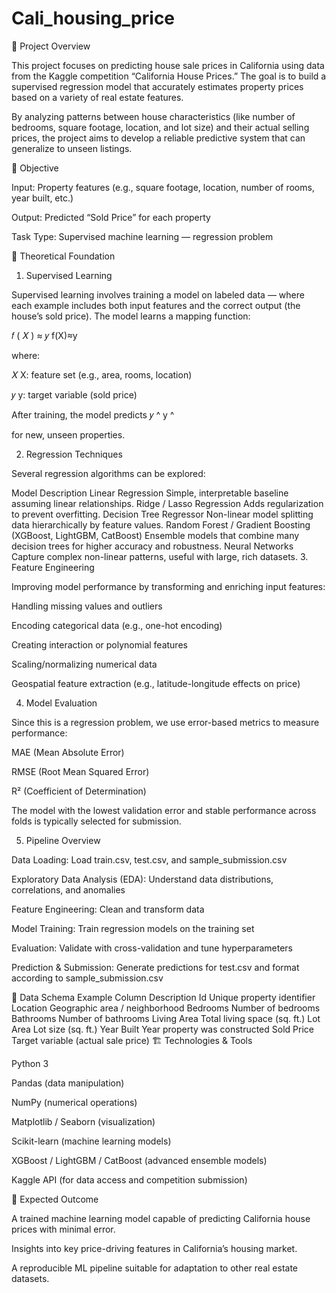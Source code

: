 # Cali_housing_price

📘 Project Overview

This project focuses on predicting house sale prices in California using data from the Kaggle competition “California House Prices.”
The goal is to build a supervised regression model that accurately estimates property prices based on a variety of real estate features.

By analyzing patterns between house characteristics (like number of bedrooms, square footage, location, and lot size) and their actual selling prices, the project aims to develop a reliable predictive system that can generalize to unseen listings.

🎯 Objective

Input: Property features (e.g., square footage, location, number of rooms, year built, etc.)

Output: Predicted “Sold Price” for each property

Task Type: Supervised machine learning — regression problem

🧠 Theoretical Foundation
1. Supervised Learning

Supervised learning involves training a model on labeled data — where each example includes both input features and the correct output (the house’s sold price).
The model learns a mapping function:

𝑓
(
𝑋
)
≈
𝑦
f(X)≈y

where:

𝑋
X: feature set (e.g., area, rooms, location)

𝑦
y: target variable (sold price)

After training, the model predicts 
𝑦
^
y
^
	​

 for new, unseen properties.

2. Regression Techniques

Several regression algorithms can be explored:

Model	Description
Linear Regression	Simple, interpretable baseline assuming linear relationships.
Ridge / Lasso Regression	Adds regularization to prevent overfitting.
Decision Tree Regressor	Non-linear model splitting data hierarchically by feature values.
Random Forest / Gradient Boosting (XGBoost, LightGBM, CatBoost)	Ensemble models that combine many decision trees for higher accuracy and robustness.
Neural Networks	Capture complex non-linear patterns, useful with large, rich datasets.
3. Feature Engineering

Improving model performance by transforming and enriching input features:

Handling missing values and outliers

Encoding categorical data (e.g., one-hot encoding)

Creating interaction or polynomial features

Scaling/normalizing numerical data

Geospatial feature extraction (e.g., latitude-longitude effects on price)

4. Model Evaluation

Since this is a regression problem, we use error-based metrics to measure performance:

MAE (Mean Absolute Error)

RMSE (Root Mean Squared Error)

R² (Coefficient of Determination)

The model with the lowest validation error and stable performance across folds is typically selected for submission.

5. Pipeline Overview

Data Loading: Load train.csv, test.csv, and sample_submission.csv

Exploratory Data Analysis (EDA): Understand data distributions, correlations, and anomalies

Feature Engineering: Clean and transform data

Model Training: Train regression models on the training set

Evaluation: Validate with cross-validation and tune hyperparameters

Prediction & Submission: Generate predictions for test.csv and format according to sample_submission.csv

🧩 Data Schema Example
Column	Description
Id	Unique property identifier
Location	Geographic area / neighborhood
Bedrooms	Number of bedrooms
Bathrooms	Number of bathrooms
Living Area	Total living space (sq. ft.)
Lot Area	Lot size (sq. ft.)
Year Built	Year property was constructed
Sold Price	Target variable (actual sale price)
🏗️ Technologies & Tools

Python 3

Pandas (data manipulation)

NumPy (numerical operations)

Matplotlib / Seaborn (visualization)

Scikit-learn (machine learning models)

XGBoost / LightGBM / CatBoost (advanced ensemble models)

Kaggle API (for data access and competition submission)

🚀 Expected Outcome

A trained machine learning model capable of predicting California house prices with minimal error.

Insights into key price-driving features in California’s housing market.

A reproducible ML pipeline suitable for adaptation to other real estate datasets.
